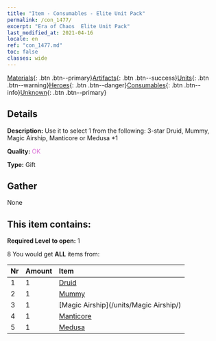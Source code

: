 ```yaml
---
title: "Item - Consumables - Elite Unit Pack"
permalink: /con_1477/
excerpt: "Era of Chaos  Elite Unit Pack"
last_modified_at: 2021-04-16
locale: en
ref: "con_1477.md"
toc: false
classes: wide
---
```

 [Materials](/Items/){: .btn .btn--primary}[Artifacts](/Items/Artifacts/){: .btn .btn--success}[Units](/Items/Units/){: .btn .btn--warning}[Heroes](/Items/Heroes/){: .btn .btn--danger}[Consumables](/Items/Consumables/){: .btn .btn--info}[Unknown](/Items/Unknown/){: .btn .btn--primary}

## Details
 **Description:** Use it to select 1 from the following: 3-star Druid, Mummy, Magic Airship, Manticore or Medusa *1

 **Quality:** <span style="color: #DA70D6">OK</span>

 **Type:** Gift

## Gather

  None

## This item contains:

 **Required Level to open:** 1

 8 You would get **ALL** items  from:

  | Nr | Amount |     Item    |
  |:---|:-------|:------------|
  | 1 | 1 | [Druid](/units/Druid/) |  | 
  | 2 | 1 | [Mummy](/units/Mummy/) |  | 
  | 3 | 1 | [Magic Airship](/units/Magic Airship/) |  | 
  | 4 | 1 | [Manticore](/units/Manticore/) |  | 
  | 5 | 1 | [Medusa](/units/Medusa/) |  | 
